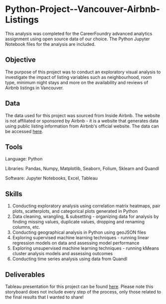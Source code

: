 # Python-Project--Vancouver-Airbnb-Listings
This analysis was completed for the CareerFoundry advanced analytics assignment using open source data of our choice. The Python Jupyter Notebook files for the analysis are included.

## Objective
The purpose of this project was to conduct an exploratory visual analysis to investigate the impact of listing variables such as neighbourhood, room type, minimum night stays and more on the availability and reviews of Airbnb listings in Vancouver.

## Data
The data used for this project was sourced from Inside Airbnb. The website is not affiliated or sponsored by Airbnb - it is a website that generates data using public listing information from Airbnb's official website. The data can be accessed [here](http://insideairbnb.com/get-the-data). 

## Tools

Language: Python

Libraries: Pandas, Numpy, Matplotlib, Seaborn, Folium, Sklearn and Quandl

Software: Jupyter Notebooks, Excel, Tableau

## Skills
1. Conducting exploratory analysis using correlation matrix heatmaps, pair plots, scatterplots, and categorical plots generated in Python
2. Data cleaning, wrangling, & subsetting - organizing data for analysis by finding missing values, duplicate values, dropping and renaming columns, etc.
3. Conducting geographical analysis in Python using geoJSON files
4. Exploring supervised machine learning techniques - running linear regression models on data and assessing model performance
5. Exploring unsupervised machine learning techniques - running kMeans cluster analysis models and assessing outcomes
6. Conducting time series analysis using data from Quandl

## Deliverables

Tableau presentation for this project can be found [here](https://public.tableau.com/shared/FGN5J7MQJ?:display_count=n&:origin=viz_share_link). Please note this storyboard does not include every step of the process, only those related to the final results that I wanted to share!
